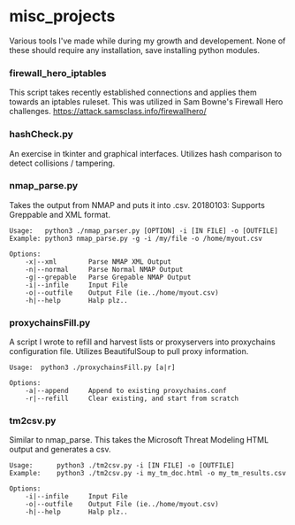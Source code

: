 # misc_projects
Various tools I've made while during my growth and developement.  None of these should require any installation, save installing python modules.  

### firewall_hero_iptables
This script takes recently established connections and applies them towards an iptables ruleset.  This was utilized in Sam Bowne's Firewall Hero challenges.
https://attack.samsclass.info/firewallhero/

### hashCheck.py
An exercise in tkinter and graphical interfaces.  Utilizes hash comparison to detect collisions / tampering.

### nmap_parse.py
Takes the output from NMAP and puts it into .csv.  20180103:  Supports Greppable and XML format.

```
Usage:   python3 ./nmap_parser.py [OPTION] -i [IN FILE] -o [OUTFILE]
Example: python3 nmap_parse.py -g -i /my/file -o /home/myout.csv

Options:
    -x|--xml        Parse NMAP XML Output
    -n|--normal     Parse Normal NMAP Output
    -g|--grepable   Parse Grepable NMAP Output
    -i|--infile     Input File
    -o|--outfile    Output File (ie../home/myout.csv)
    -h|--help       Halp plz..
```

### proxychainsFill.py
A script I wrote to refill and harvest lists or proxyservers into proxychains configuration file.  Utilizes BeautifulSoup to pull proxy information.
```
Usage:  python3 ./proxychainsFill.py [a|r]

Options:
    -a|--append     Append to existing proxychains.conf
    -r|--refill     Clear existing, and start from scratch
```

### tm2csv.py
Similar to nmap_parse.  This takes the Microsoft Threat Modeling HTML output and generates a csv.
```
Usage:      python3 ./tm2csv.py -i [IN FILE] -o [OUTFILE]
Example:    python3 ./tm2csv.py -i my_tm_doc.html -o my_tm_results.csv

Options:
    -i|--infile     Input File
    -o|--outfile    Output File (ie../home/myout.csv)
    -h|--help       Halp plz..
```
